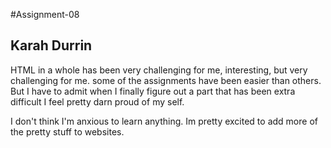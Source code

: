 #Assignment-08
## Karah Durrin

HTML in a whole has been very challenging for me, interesting, but very challenging for me.  some of the assignments have been easier than others.  But I have to admit when I finally figure out a part that has been extra difficult I feel pretty darn proud of my self.  

I don't think I'm anxious to learn anything.  Im pretty excited to add more of the pretty stuff to websites.
